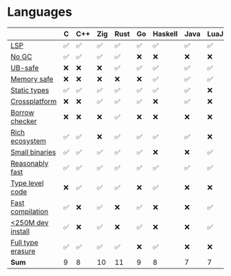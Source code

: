 # Languages

<!-- ✅❌❓⚠️ -->

|                                                  | C | C++ | Zig | Rust | Go | Haskell | Java | LuaJIT | JS | TS | Python | PHP |
| ------------------------------------------------ | - | --- | --- | ---- | -- | ------- | ---- | ------ | -- | -- | ------ | --- |
| [LSP](Legend.md#lsp)                             | ✅ | ✅   | ✅   | ✅    | ✅  | ✅       | ✅    | ✅      | ✅  | ✅  | ✅      | ❌   |
| [No GC](Legend.md#no-gc)                         | ✅ | ✅   | ✅   | ✅    | ❌  | ❌       | ❌    | ❌      | ❌  | ❌  | ❌      | ❌   |
| [UB-safe](Legend.md#ub-safe)                     | ❌ | ❌   | ❌   | ✅    | ✅  | ✅       | ✅    | ✅      | ✅  | ✅  | ✅      | ✅   |
| [Memory safe](Legend.md#memory-safe)             | ❌ | ❌   | ❌   | ❌    | ❌  | ✅       | ✅    | ✅      | ✅  | ✅  | ✅      | ✅   |
| [Static types](Legend.md#static-types)           | ✅ | ✅   | ✅   | ✅    | ✅  | ✅       | ✅    | ❌      | ❌  | ✅  | ❌      | ❌   |
| [Crossplatform](Legend.md#crossplatform)         | ❌ | ❌   | ✅   | ✅    | ✅  | ❌       | ✅    | ❌      | ✅  | ✅  | ✅      | ✅   |
| [Borrow checker](Legend.md#borrow-checker)       | ❌ | ❌   | ❌   | ✅    | ❌  | ❌       | ❌    | ❌      | ❌  | ❌  | ❌      | ❌   |
| [Rich ecosystem](Legend.md#rich-ecosystem)       | ✅ | ✅   | ❌   | ✅    | ✅  | ✅       | ✅    | ❌      | ✅  | ✅  | ✅      | ✅   |
| [Small binaries](Legend.md#small-binaries)       | ✅ | ✅   | ✅   | ✅    | ✅  | ❌       | ❌    | ✅      | ❌  | ❌  | ❌      | ❌   |
| [Reasonably fast](Legend.md#Reasonably-fast)     | ✅ | ✅   | ✅   | ✅    | ✅  | ✅       | ✅    | ✅      | ❌  | ❌  | ❌      | ❌   |
| [Type level code](Legend.md#type-level-code)     | ❌ | ✅   | ✅   | ✅    | ❌  | ✅       | ❌    | ❌      | ❌  | ✅  | ❌      | ❌   |
| [Fast compilation](Legend.md#fast-compilation)   | ✅ | ❌   | ✅   | ❌    | ✅  | ❌       | ❌    | ✅      | ✅  | ❌  | ✅      | ✅   |
| [<250M dev install](Legend.md#250m-dev-install)  | ✅ | ❌   | ✅   | ❌    | ✅  | ❌       | ❌    | ✅      | ✅  | ✅  | ✅      | ✅   |
| [Full type erasure](Legend.md#full-type-erasure) | ✅ | ✅   | ✅   | ✅    | ❌  | ✅       | ❌    | ❌      | ❌  | ❌  | ❌      | ❌   |
| **Sum**                                          | 9 | 8   | 10  | 11   | 9  | 8       | 7    | 7      | 7  | 8  | 7      | 6   |
